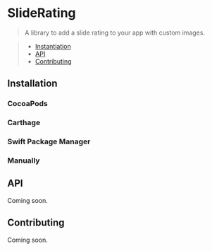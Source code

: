 # SlideRating

> A library to add a slide rating to your app with custom images.

> - [Instantiation](#instantiation)
> - [API](#api)
> - [Contributing](#contributing)

## Installation


### CocoaPods


### Carthage


### Swift Package Manager


### Manually



## API

Coming soon.


## Contributing

Coming soon.